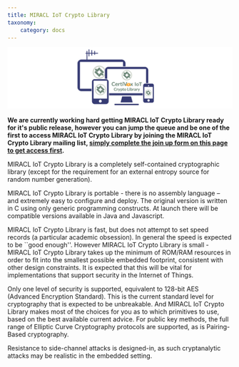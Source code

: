 ```yaml
---
title: MIRACL IoT Crypto Library
taxonomy:
    category: docs
---
```


![CLINT](/images/CLINT-landing.jpg)

**We are currently working hard getting MIRACL IoT Crypto Library ready for it's public release, however you can jump the queue and be one of the first to access MIRACL IoT Crypto Library by joining the MIRACL IoT Crypto Library mailing list, [simply complete the join up form on this page to get access first](http://www.MIRACL.com/clint).**

MIRACL IoT Crypto Library is a completely self-contained cryptographic library (except for the requirement for an external entropy source for random number generation).

MIRACL IoT Crypto Library is portable - there is no assembly language – and extremely easy to configure and deploy. The original version is written in C using only generic programming constructs. At launch there will be compatible versions available in Java and Javascript.

MIRACL IoT Crypto Library is fast, but does not attempt to set speed records (a particular academic obsession). In general the speed is expected to be \`\`good enough''. However MIRACL IoT Crypto Library is small - <span class="s1">MIRACL IoT Crypto Library</span> takes up the minimum of ROM/RAM resources in order to fit into the smallest possible embedded footprint, consistent with other design constraints. It is expected that this will be vital for implementations that support security in the Internet of Things.

Only one level of security is supported, equivalent to 128-bit AES (Advanced Encryption Standard). This is the current standard level for cryptography that is expected to be unbreakable. And MIRACL IoT Crypto Library makes most of the choices for you as to which primitives to use, based on the best available current advice. For public key methods, the full range of Elliptic Curve Cryptography protocols are supported, as is Pairing-Based cryptography.

Resistance to side-channel attacks is designed-in, as such cryptanalytic attacks may be realistic in the embedded setting.
